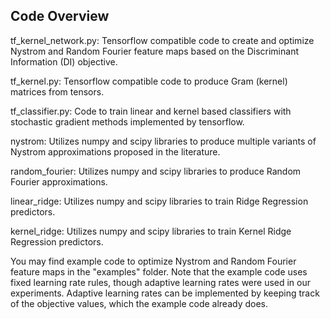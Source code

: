 ## Code Overview

tf_kernel_network.py: Tensorflow compatible code to create and optimize Nystrom and Random Fourier feature maps based on the Discriminant Information (DI) objective.

tf_kernel.py: Tensorflow compatible code to produce Gram (kernel) matrices from tensors.

tf_classifier.py: Code to train linear and kernel based classifiers with stochastic gradient methods implemented by tensorflow. 

nystrom: Utilizes numpy and scipy libraries to produce multiple variants of Nystrom approximations proposed in the literature.

random_fourier: Utilizes numpy and scipy libraries to produce Random Fourier approximations.

linear_ridge: Utilizes numpy and scipy libraries to train Ridge Regression predictors.

kernel_ridge: Utilizes numpy and scipy libraries to train Kernel Ridge Regression predictors.

You may find example code to optimize Nystrom and Random Fourier feature maps in the "examples" folder. Note that the example code uses fixed learning rate rules, though adaptive learning rates were used in our experiments. Adaptive learning rates can be implemented by keeping track of the objective values, which the example code already does.
